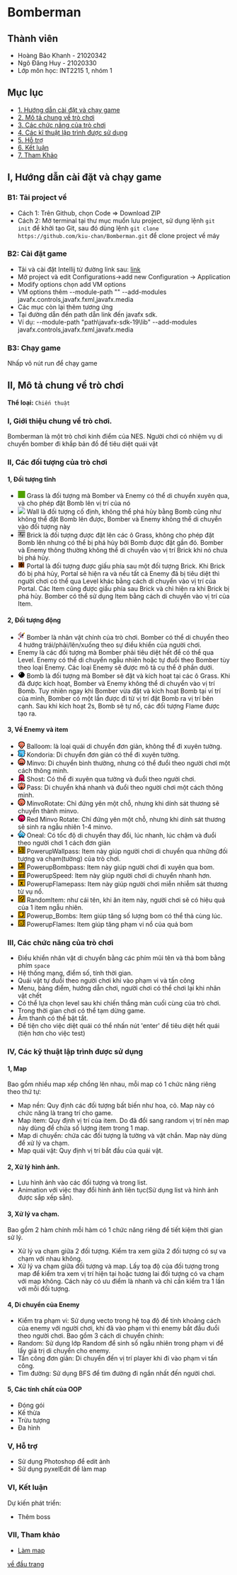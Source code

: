 # Bomberman
<a name="ve-dau-trang"/>

## Thành viên
* Hoàng Bảo Khanh - 21020342
* Ngô Đăng Huy - 21020330
* Lớp môn học: INT2215 1, nhóm 1

##  Mục lục
* [1. Hướng dẫn cài đặt và chạy game](#cai-dat)
* [2. Mô tả chung về trò chơi](#mo-ta)
* [3. Các chức năng của trò chơi](#chuc-nang)
* [4. Các kĩ thuật lập trình được sử dụng](#ki-thuat)
* [5. Hỗ trợ](#ho-tro)
* [6. Kết luận](#ket-luan)
* [7. Tham Khảo](#tham-khao)

<a name="cai-dat"/>

## I, Hướng dẫn cài đặt và chạy game
### B1: Tải project về
- Cách 1: Trên Github, chọn Code => Download ZIP  
- Cách 2: Mở terminal tại thư mục muốn lưu project, sử dụng lệnh `git init` để khởi tạo Git, sau đó dùng lệnh `git clone https://github.com/kiu-chan/Bomberman.git` để clone project về máy
### B2: Cài đặt game
- Tải và cài đặt Intellij từ đường link sau: [link](https://www.jetbrains.com/idea/download/#section=windows)
- Mở project và edit Configurations->add new Configuration -> Application
- Modify options chọn add VM options
- VM options thêm --module-path "" --add-modules javafx.controls,javafx.fxml,javafx.media
- Các mục còn lại thêm tương ứng
- Tại đường dẫn đến path dẫn link đến javafx sdk. 
- Ví dụ: --module-path "path\javafx-sdk-19\lib" --add-modules javafx.controls,javafx.fxml,javafx.media
### B3: Chạy game
Nhấp vô nút run để chạy game

 <a name="mo-ta"/>

## II, Mô tả chung về trò chơi
**Thể loại:** `Chiến thuật`

### I, Giới thiệu chung về trò chơi.
Bomberman là một trò chơi kinh điểm của NES.
Người chơi có nhiệm vụ di chuyển bomber đi khắp bản đồ để tiêu diệt quái vật


<a name = "chuc-nang"/>

### II, Các đối tượng của trò chơi

#### 1, Đối tượng tĩnh
- ![](bomberman-starter-starter-2/res/IMG/map/images/map_01.png) Grass là đối tượng mà Bomber và Enemy có thể di chuyển xuyên qua, và cho phép đặt Bomb lên vị trí của nó
- ![](bomberman-starter-starter-2/bomberman-starter-starter-2/res/IMG/map/images/map_02.png) Wall là đối tượng cố định, không thể phá hủy bằng Bomb cũng như không thể đặt Bomb lên được, Bomber và Enemy không thể di chuyển vào đối tượng này
- ![](bomberman-starter-starter-2/res/IMG/map/images/map_03.png) Brick là đối tượng được đặt lên các ô Grass, không cho phép đặt Bomb lên nhưng có thể bị phá hủy bởi Bomb được đặt gần đó. Bomber và Enemy thông thường không thể di chuyển vào vị trí Brick khi nó chưa bị phá hủy.
- ![](bomberman-starter-starter-2/res/IMG/map/images/map_07.png) Portal là đối tượng được giấu phía sau một đối tượng Brick. Khi Brick đó bị phá hủy, Portal sẽ hiện ra và nếu tất cả Enemy đã bị tiêu diệt thì người chơi có thể qua Level khác bằng cách di chuyển vào vị trí của Portal.
  Các Item cũng được giấu phía sau Brick và chỉ hiện ra khi Brick bị phá hủy. Bomber có thể sử dụng Item bằng cách di chuyển vào vị trí của Item.
#### 2, Đối tượng động
- ![](bomberman-starter-starter-2/res/EditIMG/bomb1.png) Bomber là nhân vật chính của trò chơi. Bomber có thể di chuyển theo 4 hướng trái/phải/lên/xuống theo sự điều khiển của người chơi.
- Enemy là các đối tượng mà Bomber phải tiêu diệt hết để có thể qua Level. Enemy có thể di chuyển ngẫu nhiên hoặc tự đuổi theo Bomber tùy theo loại Enemy. Các loại Enemy sẽ được mô tả cụ thể ở phần dưới.
- ![](bomberman-starter-starter-2/res/IMG/images/bom/game_49.png) Bomb là đối tượng mà Bomber sẽ đặt và kích hoạt tại các ô Grass. Khi đã được kích hoạt, Bomber và Enemy không thể di chuyển vào vị trí Bomb. Tuy nhiên ngay khi Bomber vừa đặt và kích hoạt Bomb tại ví trí của mình, Bomber có một lần được đi từ vị trí đặt Bomb ra vị trí bên cạnh. Sau khi kích hoạt 2s, Bomb sẽ tự nổ, các đối tượng Flame được tạo ra.

#### 3, Về Enemy và item
- ![](bomberman-starter-starter-2/res/monster/PNG/game_10.png) Balloom: là loại quái di chuyển đơn giản, không thể đi xuyên tường.
- ![](bomberman-starter-starter-2/res/monster/PNG/game_91.png) Kondoria: Di chuyển đơn giản có thể đi xuyên tường.
- ![](bomberman-starter-starter-2/res/monster/PNG/game_89.png) Minvo: Di chuyển bình thường, nhưng có thể đuổi theo người chơi một cách thông minh.
- ![](bomberman-starter-starter-2/res/monster/PNG/game_87.png) Shost: Có thể đi xuyên qua tường và đuổi theo người chơi.
- ![](bomberman-starter-starter-2/res/monster/PNG/game_85.png) Pass: Di chuyển khá nhanh và đuổi theo người chơi một cách thông minh.
- ![](bomberman-starter-starter-2/res/monster/PNG/game_95.png) MinvoRotate: Chỉ đứng yên một chỗ, nhưng khi dính sát thương sẽ chuyển thành minvo.
- ![](bomberman-starter-starter-2/res/monster/PNG/game_93.png) Red Minvo Rotate: Chỉ đứng yên một chỗ, nhưng khi dính sát thương sẽ sinh ra ngẫu nhiên 1-4 minvo.
- ![](bomberman-starter-starter-2/res/monster/PNG/game_12.png) Oneal: Có tốc độ di chuyển thay đổi, lúc nhanh, lúc chậm và đuổi theo người chơi 1 cách đơn giản
- ![](bomberman-starter-starter-2/res/IMG/images/item/game_164.png) PowerupWallpass: Item này giúp người chơi di chuyển qua những đối tượng va chạm(tường) của trò chơi.
- ![](bomberman-starter-starter-2/res/IMG/images/item/game_166.png) PowerupBombpass: Item này giúp người chơi đi xuyên qua bom.
- ![](bomberman-starter-starter-2/res/IMG/images/item/game_163.png) PowerupSpeed: Item này giúp người chơi di chuyển nhanh hơn.
- ![](bomberman-starter-starter-2/res/IMG/images/item/game_167.png) PowerupFlamepass: Item này giúp người chơi miễn nhiễm sát thương từ vụ nổ.
- ![](bomberman-starter-starter-2/res/IMG/images/item/game_168.png) RandomItem: như cái tên, khi ăn item này, người chơi sẽ có hiệu quả của 1 item ngẫu nhiên.
- ![](bomberman-starter-starter-2/res/IMG/images/item/game_161.png) Powerup_Bombs: Item giúp tăng số lượng bom có thể thả cùng lúc.
- ![](bomberman-starter-starter-2/res/IMG/images/item/game_162.png) PowerupFlames: Item giúp tăng phạm vi nổ của quả bom
### III, Các chức năng của trò chơi
- Điều khiển nhân vật di chuyển bằng các phím mũi tên và thả bom bằng phím `space`
- Hệ thống mạng, điểm số, tính thời gian.
- Quái vật tự đuổi theo người chơi khi vào phạm vi và tấn công
- Menu, bảng điểm, hướng dẫn chơi, người chơi có thể chơi lại khi nhân vật chết
- Có thể lựa chọn level sau khi chiến thắng màn cuối cùng của trò chơi.
- Trong thời gian chơi có thể tạm dừng game.
- Âm thanh có thể bật tắt.
- Để tiện cho việc diệt quái có thể nhấn nút 'enter' để tiêu diệt hết quái (tiện hơn cho việc test)
<a name = "ki-thuat"/>

### IV, Các kỹ thuật lập trình được sử dụng
#### 1, Map
Bao gồm nhiều map xếp chồng lên nhau, mỗi map có 1 chức năng riêng theo thứ tự:
- Map nền: Quy định các đối tượng bất biến như hoa, cỏ. Map này có chức năng là trang trí cho game.
- Map item: Quy định vị trí của item. Do đã đổi sang random vị trí nên map này dùng để chứa số lượng item trong 1 map.
- Map di chuyển: chứa các đối tượng là tường và vật chắn. Map này dùng để xử lý va chạm.
- Map quái vật: Quy định vị trí bắt đầu của quái vật.
#### 2, Xử lý hình ảnh.
- Lưu hình ảnh vào các đối tượng và trong list.
- Animation với việc thay đổi hình ảnh liên tục(Sử dụng list và hình ảnh được sắp xếp sẵn).
#### 3, Xử lý va chạm.
Bao gồm 2 hàm chính mỗi hàm có 1 chức năng riêng để tiết kiệm thời gian sử lý.
- Xử lý va chạm giữa 2 đối tượng. Kiểm tra xem giữa 2 đối tượng có sự va chạm với nhau không.
- Xử lý va chạm giữa đối tượng và map. Lấy toạ độ của đối tượng trong map để kiểm tra xem vị trí hiện tại hoặc tương lai đối tượng có va chạm với map không. Cách này có ưu điểm là nhanh và chỉ cần kiểm tra 1 lần với mỗi đối tượng.
#### 4, Di chuyển của Enemy
- Kiểm tra phạm vi: Sử dụng vecto trong hệ toạ độ để tính khoảng cách của enemy với người chơi, khi đã vào phạm vi thì enemy bắt đầu đuổi theo người chơi.
Bao gồm 3 cách di chuyển chính:
- Random: Sử dụng lớp Random để sinh số ngẫu nhiên trong phạm vi để lấy giá trị di chuyển cho enemy.
- Tấn công đơn giản: Di chuyển đến vị trí player khi đi vào phạm vi tấn công.
- Tìm đường: Sử dụng BFS để tìm đường đi ngắn nhất đến người chơi.
#### 5, Các tính chất của OOP
- Đóng gói
- Kế thừa
- Trừu tượng
- Đa hình

<a name = "ho-tro"/>

### V, Hỗ trợ
- Sử dụng Photoshop để edit ảnh
- Sử dụng pyxelEdit để làm map

<a name = "ket-luan"/>

### VI, Kết luận
Dự kiến phát triển:
- Thêm boss

 <a name = "tham-khao"/>

### VII, Tham khảo
- [Làm map](https://www.youtube.com/watch?v=5f-g87aGbBc)

[về đầu trang](#ve-dau-trang)
